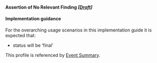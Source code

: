 #### Assertion of No Relevant Finding *[[Draft](http://hl7.org/fhir/stu3/valueset-publication-status.html)]*

#### Implementation guidance
For the overarching usage scenarios in this implementation guide it is expected that:
* status will be ‘final’
 
This profile is referenced by [Event Summary](StructureDefinition-composition-es-1.html).
